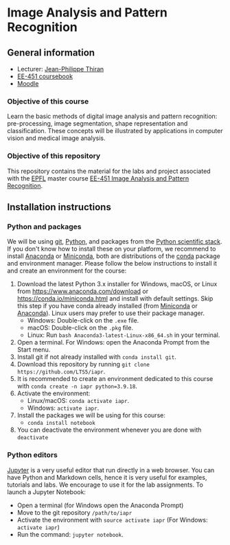 # Image Analysis and Pattern Recognition

## General information
* Lecturer: [Jean-Philippe Thiran][jpt]
* [EE-451 coursebook][coursebook]
* [Moodle][moodle]

[moodle]: https://moodle.epfl.ch/course/view.php?id=5091
[jpt]: https://people.epfl.ch/115534
[coursebook]: https://edu.epfl.ch/coursebook/en/image-analysis-and-pattern-recognition-EE-451

### Objective of this course
Learn the basic methods of digital image analysis and pattern recognition:
pre-processing, image segmentation, shape representation and classification.
These concepts will be illustrated by applications in computer vision and
medical image analysis.

### Objective of this repository
This repository contains the material for the labs and project associated with
the [EPFL] master course
[EE-451 Image Analysis and Pattern Recognition][edu].

[epfl]: https://www.epfl.ch/
[edu]: https://edu.epfl.ch/coursebook/en/image-analysis-and-pattern-recognition-EE-451

## Installation instructions

### Python and packages
We will be using [git], [Python], and packages from the
[Python scientific stack][scipy].
If you don't know how to install these on your platform, we recommend to
install [Anaconda] or [Miniconda], both are distributions of the [conda]
package and environment manager.
Please follow the below instructions to install it and create an environment
for the course:

1. Download the latest Python 3.x installer for Windows, macOS, or Linux from
   <https://www.anaconda.com/download> or <https://conda.io/miniconda.html>
   and install with default settings.
   Skip this step if you have conda already installed (from [Miniconda] or
   [Anaconda]).
   Linux users may prefer to use their package manager.
   * Windows: Double-click on the `.exe` file.
   * macOS: Double-click on the `.pkg` file.
   * Linux: Run `bash Anaconda3-latest-Linux-x86_64.sh` in your terminal.
1. Open a terminal. For Windows: open the Anaconda Prompt from the Start menu.
1. Install git if not already installed with `conda install git`.
1. Download this repository by running
   `git clone https://github.com/LTS5/iapr`.
1. It is recommended to create an environment dedicated to this course with
   `conda create -n iapr python=3.9.18`.
1. Activate the environment:
   * Linux/macOS: `conda activate iapr`.
   * Windows: `activate iapr`.
1. Install the packages we will be using for this course:
   * `conda install notebook`
1. You can deactivate the environment whenever you are done with `deactivate`
   
[git]: https://git-scm.com
[python]: https://www.python.org
[scipy]: https://www.scipy.org
[anaconda]: https://anaconda.org
[miniconda]: https://conda.io/miniconda.html
[conda]: https://conda.io

### Python editors

[Jupyter] is a very useful editor that run directly in a web browser.
You can have Python and Markdown cells, hence it is very useful for
 examples, tutorials and labs.
 We encourage to use it for the lab assignments.
 To launch a Jupyter Notebook:
 * Open a terminal (for Windows open the Anaconda Prompt)
 * Move to the git repository `/path/to/iapr`
 * Activate the environment with `source activate iapr` (For Windows:
 `activate iapr`)
 * Run the command: `jupyter notebook`.

[jupyter]: https://jupyter.org/
